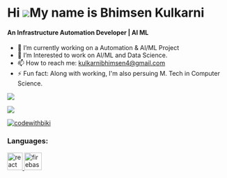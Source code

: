 
Hi ![](https://user-images.githubusercontent.com/18350557/176309783-0785949b-9127-417c-8b55-ab5a4333674e.gif)My name is Bhimsen Kulkarni
======================================================================================================================================
<h4>An Infrastructure Automation Developer | AI ML </h4>

- 🔭 I’m currently working on a Automation & AI/ML Project
- 🌱 I’m Interested to work on AI/ML and Data Science.
- 📫 How to reach me: kulkarnibhimsen4@gmail.com
- ⚡ Fun fact: Along with working, I'm also persuing M. Tech in Computer Science.

<a href="https://github.com/BhimsenK" target="_blank" rel="noreferrer"><img
src="https://img.shields.io/github/followers/BhimsenK?logo=github&style=for-the-badge&color=0891b2&labelColor=1c1917" /></a>
<p align="left"> <img src="https://komarev.com/ghpvc/?username=BhimsenK&label=Profile%20views&color=0e75b6&style=flat%22%20alt=%22BhimsenK" /> </p>



<p align="left"> <a href="https://twitter.com/BhimsenKul49243" target="blank"><img src="https://img.shields.io/twitter/follow/BhimsenKul49243?logo=twitter&style=for-the-badge" alt="codewithbiki" /></a> </p>


<h3 align="left">Languages:</h3>
<p align="left"> <a href="https://reactjs.org/" target="_blank" rel="noreferrer"> <img src="https://upload.wikimedia.org/wikipedia/commons/thumb/1/18/ISO_C%2B%2B_Logo.svg/800px-ISO_C%2B%2B_Logo.svg.png" alt="react" width="35" height="40"/> </a> </a> <a href="https://firebase.google.com/" target="_blank" rel="noreferrer"> <img src="https://cdn4.iconfinder.com/data/icons/logos-and-brands/512/267_Python_logo-512.png" alt="firebase" width="40" height="40"/> </p>


